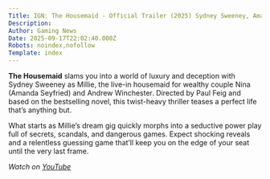 ```yaml
---
Title: IGN: The Housemaid - Official Trailer (2025) Sydney Sweeney, Amanda Seyfried
Description: 
Author: Gaming News
Date: 2025-09-17T22:02:40.000Z
Robots: noindex,nofollow
Template: index
---
```

<p><strong>The Housemaid</strong> slams you into a world of luxury and deception with Sydney Sweeney as Millie, the live-in housemaid for wealthy couple Nina (Amanda Seyfried) and Andrew Winchester. Directed by Paul Feig and based on the bestselling novel, this twist-heavy thriller teases a perfect life that’s anything but.  </p>

<p>What starts as Millie’s dream gig quickly morphs into a seductive power play full of secrets, scandals, and dangerous games. Expect shocking reveals and a relentless guessing game that’ll keep you on the edge of your seat until the very last frame.</p>

<p><em>Watch on <a href="https://www.youtube.com/watch?v=lGY1m0Bm4do" rel="noopener noreferrer">YouTube</a></em></p>

